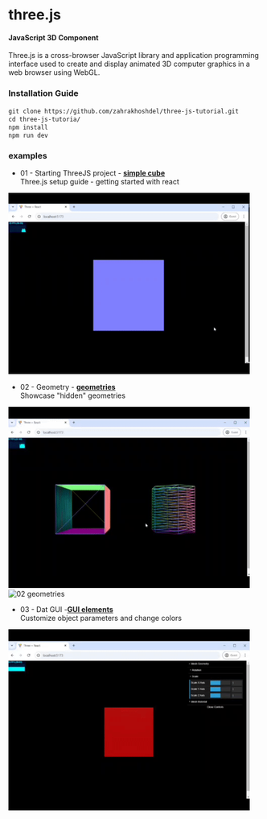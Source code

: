 # three.js

#### JavaScript 3D Component

Three.js is a cross-browser JavaScript library and application programming interface used to create and display animated 3D computer graphics in a web browser using WebGL.

### Installation Guide

```
git clone https://github.com/zahrakhoshdel/three-js-tutorial.git
cd three-js-tutoria/
npm install
npm run dev
```

### examples

- 01 - Starting ThreeJS project - [**simple cube**](/01-setup)
  </br>Three.js setup guide - getting started with react

![01 - simple cube](./outputs/01-simple-cube.gif)

- 02 - Geometry - [**geometries**](/02-geometry)
  </br>Showcase "hidden" geometries

![02 geometries](./outputs/02-box-cylinder-geometries.gif)
![02 geometries](./outputs/02-roundedBox-teapot-geometries.gif)

- 03 - Dat GUI -[**GUI elements**](/03-dat-gui)
  </br>Customize object parameters and change colors

![03 gui elements](./outputs/03-dat-gui.gif)
